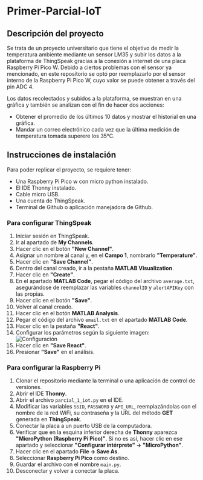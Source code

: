 # Primer-Parcial-IoT
## Descripción del proyecto
Se trata de un proyecto universitario que tiene el objetivo de medir la temperatura ambiente mediante un sensor LM35 y subir los datos a la plataforma de ThingSpeak gracias a la conexión a internet de una placa Raspberry Pi Pico W.
Debido a ciertos problemas con el sensor ya mencionado, en este repositorio se optó por reemplazarlo por el sensor interno de la Raspberry Pi Pico W, cuyo valor se puede obtener a través del pin ADC 4.

Los datos recolectados y subidos a la plataforma, se muestran en una gráfica y también se analizan con el fin de hacer dos acciones:
<ul>
  <li>Obtener el promedio de los últimos 10 datos y mostrar el historial en una gráfica.</li>
  <li>Mandar un correo electrónico cada vez que la última medición de temperatura tomada superere los 35°C.</li>
</ul>

## Instrucciones de instalación
Para poder replicar el proyecto, se requiere tener:
<ul>
  <li>Una Raspberry Pi Pico w con micro python instalado. </li>
  <li>El IDE Thonny instalado.</li>
  <li>Cable micro USB.</li>
  <li>Una cuenta de ThingSpeak.</li>
  <li>Terminal de Github o aplicación manejadora de Github.</li>
</ul>

### Para configurar ThingSpeak
<ol>
  <li>Iniciar sesión en ThingSpeak.</li>
  <li>Ir al apartado de <strong>My Channels</strong>.</li>
  <li>Hacer clic en el botón <strong>"New Channel"</strong>.</li>
  <li>Asignar un nombre al canal y, en el <strong>Campo 1</strong>, nombrarlo <strong>"Temperature"</strong>.</li>
  <li>Hacer clic en <strong>"Save Channel"</strong>.</li>
  <li>Dentro del canal creado, ir a la pestaña <strong>MATLAB Visualization</strong>.</li>
  <li>Hacer clic en <strong>"Create"</strong>.</li>
  <li>En el apartado <strong>MATLAB Code</strong>, pegar el código del archivo <code>average.txt</code>, asegurándose de reemplazar las variables <code>channelID</code> y <code>alertAPIKey</code> con las propias.</li>
  <li>Hacer clic en el botón <strong>"Save"</strong>.</li>
  <li>Volver al canal creado.</li>
  <li>Hacer clic en el botón <strong>MATLAB Analysis</strong>.</li>
  <li>Pegar el código del archivo <code>email.txt</code> en el apartado <strong>MATLAB Code</strong>.</li>
  <li>Hacer clic en la pestaña <strong>"React"</strong>.</li>
  <li>Configurar los parámetros según la siguiente imagen:</li>
  <img src="https://github.com/user-attachments/assets/360bd4df-7a04-4925-bd14-e4d12f231efa" alt="Configuración">
  <li>Hacer clic en <strong>"Save React"</strong>.</li>
  <li>Presionar <strong>"Save"</strong> en el análisis.</li>
</ol>

### Para configurar la Raspberry Pi
<ol>
  <li>Clonar el repositorio mediante la terminal o una aplicación de control de versiones.</li>
  <li>Abrir el IDE <strong>Thonny</strong>.</li>
  <li>Abrir el archivo <code>parcial_1_iot.py</code> en el IDE.</li>
  <li>Modificar las variables <code>SSID</code>, <code>PASSWORD</code> y <code>API_URL</code>, reemplazándolas con el nombre de la red WiFi, su contraseña y la URL del método <strong>GET</strong> generada en <strong>ThingSpeak</strong>.</li>
  <li>Conectar la placa a un puerto USB de la computadora.</li>
  <li>Verificar que en la esquina inferior derecha de <strong>Thonny</strong> aparezca <strong>"MicroPython (Raspberry Pi Pico)"</strong>. Si no es así, hacer clic en ese apartado y seleccionar <strong>"Configurar intérprete" -> "MicroPython"</strong>.</li>
  <li>Hacer clic en el apartado <strong>File -> Save As</strong>.</li>
  <li>Seleccionar <strong>Raspberry Pi Pico</strong> como destino.</li>
  <li>Guardar el archivo con el nombre <code>main.py</code>.</li>
  <li>Desconectar y volver a conectar la placa.</li>
</ol>

